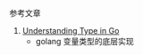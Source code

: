 参考文章

1. [Understanding Type in Go](https://www.ardanlabs.com/blog/2013/07/understanding-type-in-go.html)
    - golang 变量类型的底层实现

